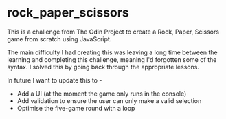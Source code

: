 # rock_paper_scissors

This is a challenge from The Odin Project to create a Rock, Paper, Scissors game from scratch using JavaScript.

The main difficulty I had creating this was leaving a long time between the learning and completing this challenge, meaning I'd forgotten some of the syntax.  I solved this by going back through the appropriate lessons.

In future I want to update this to - 

- Add a UI (at the moment the game only runs in the console)
- Add validation to ensure the user can only make a valid selection
- Optimise the five-game round with a loop 
